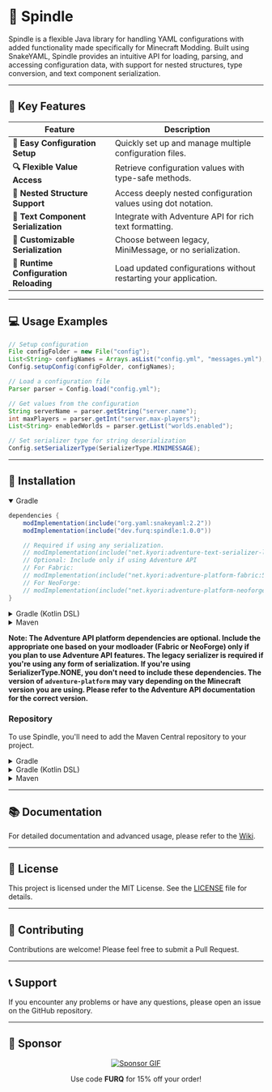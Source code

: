 # 🧵 Spindle

Spindle is a flexible Java library for handling YAML configurations with added functionality made specifically for Minecraft Modding. Built using SnakeYAML, Spindle provides an intuitive API for loading, parsing, and accessing configuration data, with support for nested structures, type conversion, and text component serialization.

---

## 🎯 Key Features

| Feature | Description |
| --- | --- |
| **📁 Easy Configuration Setup** | Quickly set up and manage multiple configuration files. |
| **🔍 Flexible Value Access** | Retrieve configuration values with type-safe methods. |
| **🌳 Nested Structure Support** | Access deeply nested configuration values using dot notation. |
| **🎨 Text Component Serialization** | Integrate with Adventure API for rich text formatting. |
| **🔧 Customizable Serialization** | Choose between legacy, MiniMessage, or no serialization. |
| **🔄 Runtime Configuration Reloading** | Load updated configurations without restarting your application. |

---

## 💻 Usage Examples

```java
// Setup configuration
File configFolder = new File("config");
List<String> configNames = Arrays.asList("config.yml", "messages.yml");
Config.setupConfig(configFolder, configNames);

// Load a configuration file
Parser parser = Config.load("config.yml");

// Get values from the configuration
String serverName = parser.getString("server.name");
int maxPlayers = parser.getInt("server.max-players");
List<String> enabledWorlds = parser.getList("worlds.enabled");

// Set serializer type for string deserialization
Config.setSerializerType(SerializerType.MINIMESSAGE);
```

---

## 📩 Installation

<details open>
<summary>Gradle</summary>

```groovy
dependencies {
    modImplementation(include("org.yaml:snakeyaml:2.2"))
    modImplementation(include("dev.furq:spindle:1.0.0"))

    // Required if using any serialization.
    // modImplementation(include("net.kyori:adventure-text-serializer-legacy:4.17.0"))
    // Optional: Include only if using Adventure API
    // For Fabric:
    // modImplementation(include("net.kyori:adventure-platform-fabric:5.14.1"))
    // For NeoForge:
    // modImplementation(include("net.kyori:adventure-platform-neoforge:5.14.1"))
}
```

</details>

<details>
<summary>Gradle (Kotlin DSL)</summary>

```kotlin
dependencies {
    modImplementation(include("org.yaml", "snakeyaml", "2.2"))
    modImplementation(include("dev.furq", "spindle", "1.0.0"))
    
    // Required if using any serialization.
    // modImplementation(include("net.kyori", "adventure-text-serializer-legacy", "4.17.0"))
    // Optional: Include only if using Adventure API
    // For Fabric:
    // modImplementation(include("net.kyori", "adventure-platform-fabric", "5.14.1"))
    // For NeoForge:
    // modImplementation(include("net.kyori", "adventure-platform-neoforge", "5.14.1"))
}
```

</details>

<details>
<summary>Maven</summary>

```xml
<dependencies>
    <dependency>
        <groupId>org.yaml</groupId>
        <artifactId>snakeyaml</artifactId>
        <version>2.2</version>
    </dependency>
    <dependency>
        <groupId>dev.furq</groupId>
        <artifactId>spindle</artifactId>
        <version>1.0.0</version>
    </dependency>
    <!-- Required if using any serialization. -->
    <dependency>
        <groupId>net.kyori</groupId>
        <artifactId>adventure-text-serializer-legacy</artifactId>
        <version>4.17.0</version>
    </dependency>
    <!-- Optional: Include only if using Adventure API -->
    <!-- For Fabric: -->
    <!--
    <dependency>
        <groupId>net.kyori</groupId>
        <artifactId>adventure-platform-fabric</artifactId>
        <version>5.14.1</version>
    </dependency>
    -->
    <!-- For NeoForge: -->
    <!--
    <dependency>
        <groupId>net.kyori</groupId>
        <artifactId>adventure-platform-neoforge</artifactId>
        <version>5.14.1</version>
    </dependency>
</dependencies>
```

</details>

**Note: The Adventure API platform dependencies are optional. Include the appropriate one based on your modloader (Fabric or NeoForge) only if you plan to use Adventure API features. The legacy serializer is required if you're using any form of serialization. If you're using SerializerType.NONE, you don't need to include these dependencies. The version of `adventure-platform` may vary depending on the Minecraft version you are using. Please refer to the Adventure API documentation for the correct version.**

### Repository

To use Spindle, you'll need to add the Maven Central repository to your project.

<details>
<summary>Gradle</summary>

```groovy
repositories {
    mavenCentral()
}
```

</details>

<details>
<summary>Gradle (Kotlin DSL)</summary>

````kotlin
repositories {
    mavenCentral()
}
````

</details>

<details>
<summary>Maven</summary>

```xml
<repositories>
    <repository>
        <id>central</id>
        <name>Maven Central</name>
        <url>https://repo.maven.apache.org/maven2</url>
    </repository>
</repositories>
```

</details>

---

## 📚 Documentation

For detailed documentation and advanced usage, please refer to the [Wiki](WIKI.md).

---

## 📜 License

This project is licensed under the MIT License. See the [LICENSE](LICENSE) file for details.

---

## 🤝 Contributing

Contributions are welcome! Please feel free to submit a Pull Request.

---

## 📞 Support

If you encounter any problems or have any questions, please open an issue on the GitHub repository.

---

## 🤝 Sponsor

<p align="center">
  <a href="https://billing.revivenode.com/aff.php?aff=517">
    <img src="https://versions.revivenode.com/resources/banner_wide_one.gif" alt="Sponsor GIF">
  </a>
</p>
<p align="center">
  Use code <b>FURQ</b> for 15% off your order!
</p>
